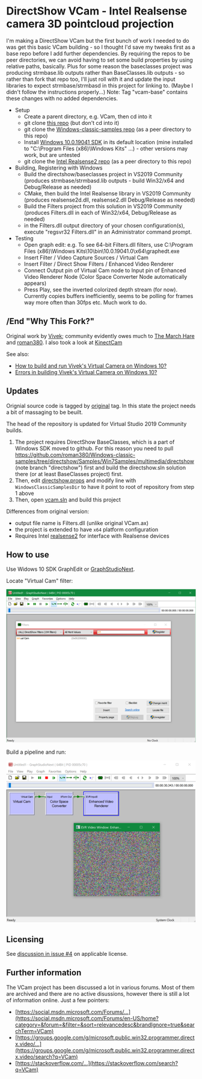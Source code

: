 # DirectShow VCam - Intel Realsense camera 3D pointcloud projection

I'm making a DirectShow VCam but the first bunch of work I needed to do was get this basic VCam building - so I thought I'd save my tweaks first as a base repo before I add further dependencies. By requiring the repos to be peer directories, we can avoid having to set some build properties by using relative paths, basically. Plus for some reason the baseclasses project was producing strmbase.lib outputs rather than BaseClasses.lib outputs - so rather than fork that repo too, I'll just roll with it and update the input libraries to expect strmbase/strmbasd in this project for linking to. (Maybe I didn't follow the instructions properly...)
Note: Tag "vcam-base" contains these changes with no added dependencies.

- Setup
  - Create a parent directory, e.g. VCam, then cd into it
  - git clone [this repo](https://github.com/CitizenOneX/vcam-realsense) (but don't cd into it)
  - git clone the [Windows-classic-samples repo](https://github.com/roman380/Windows-classic-samples) (as a peer directory to this repo)
  - Install [Windows 10.0.19041 SDK](https://developer.microsoft.com/en-us/windows/downloads/sdk-archive/) in its default location (mine installed to "C:\Program Files (x86)\Windows Kits\" ...) - other versions may work, but are untested
  - git clone the [Intel Realsense2 repo](https://github.com/IntelRealSense/librealsense) (as a peer directory to this repo)
- Building, Registering with Windows
  - Build the directshow/baseclasses project in VS2019 Community (produces strmbase/strmbasd.lib outputs - build Win32/x64 and Debug/Release as needed)
  - CMake, then build the Intel Realsense library in VS2019 Community (produces realsense2d.dll, realsense2.dll Debug/Release as needed)
  - Build the Filters project from this solution in VS2019 Community (produces Filters.dll in each of Win32/x64, Debug/Release as needed)
  - in the Filters.dll output directory of your chosen configuration(s), execute "regsvr32 Filters.dll" in an Administrator command prompt.
- Testing
  - Open graph edit: e.g. To see 64-bit Filters.dll filters, use C:\Program Files (x86)\Windows Kits\10\bin\10.0.19041.0\x64\graphedt.exe
  - Insert Filter / Video Capture Sources / Virtual Cam
  - Insert Filter / Direct Show Filters / Enhanced Video Renderer
  - Connect Output pin of Virtual Cam node to Input pin of Enhanced Video Renderer Node (Color Space Converter Node automatically appears)
  - Press Play, see the inverted colorized depth stream (for now). Currently copies buffers inefficiently, seems to be polling for frames way more often than 30fps etc. Much work to do.

## /End "Why This Fork?"

Original work by [Vivek](https://groups.google.com/g/microsoft.public.win32.programmer.directx.video/c/1beZkSCb0KE/m/5VF366wR3CcJ); community evidently owes much to [The March Hare](https://web.archive.org/web/20060813155608/http://tmhare.mvps.org/) and [roman380](https://github.com/roman380/tmhare.mvps.org-vcam). I also took a look at [KinectCam](https://github.com/dsouzae/KinectCam)

See also:

* [How to build and run Vivek's Virtual Camera on Windows 10?](https://stackoverflow.com/a/65698434/868014)
* [Errors in building Vivek's Virtual Camera on Windows 10?](https://stackoverflow.com/a/65758769/868014)

## Updates

Orignial source code is tagged by [original](https://github.com/roman380/tmhare.mvps.org-vcam/releases/tag/original) tag. In this state the project needs a bit of massaging to be beuilt.

The head of the repository is updated for Virtual Studio 2019 Community builds.

1. The project requires DirectShow BaseClasses, which is a part of Windows SDK moved to github. For this reason you need to pull https://github.com/roman380/Windows-classic-samples/tree/directshow/Samples/Win7Samples/multimedia/directshow (note branch "directshow") first and build the directshow.sln solution there (or at least BaseClasses project) first.
2. Then, edit [directshow.props](directshow.props) and modify line with `WindowsClassicSamplesDir` to have it point to root of repository from step 1 above
3. Then, open [vcam.sln](vcam.sln) and build this project

Differences from original version:

- output file name is Filters.dll (unlike original VCam.ax)
- the project is extended to have `x64` platform configuration
- Requires Intel [realsense2](https://github.com/IntelRealSense/librealsense) for interface with Realsense devices

## How to use

Use Widows 10 SDK GraphEdit or [GraphStudioNext](https://github.com/cplussharp/graph-studio-next).

Locate "Virtual Cam" filter:

![](README-01.png)

Build a pipeline and run:

![](README-02.png)

## Licensing

See [discussion in issue #4](https://github.com/roman380/tmhare.mvps.org-vcam/issues/4) on applicable license.

## Further information

The VCam project has been discussed a lot in various forums. Most of them are archived and there are no active disussions, however there is still a lot of information online. Just a few pointers:

- [https://social.msdn.microsoft.com/Forums/...](https://social.msdn.microsoft.com/Forums/en-US/home?category=&forum=&filter=&sort=relevancedesc&brandIgnore=true&searchTerm=VCam)
- [https://groups.google.com/g/microsoft.public.win32.programmer.directx.video/...](https://groups.google.com/g/microsoft.public.win32.programmer.directx.video/search?q=VCam)
- [https://stackoverflow.com/...](https://stackoverflow.com/search?q=VCam)
